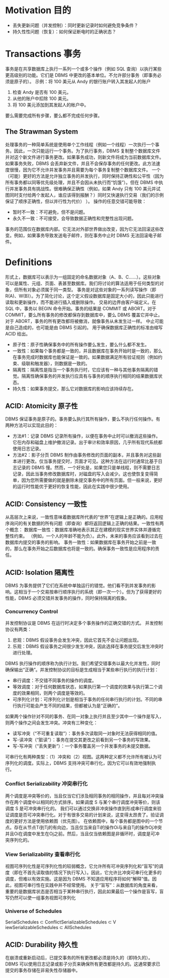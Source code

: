 # Motivation 目的
- 丢失更新问题（并发控制）：同时更新记录时如何避免竞争条件？ 
- 持久性性问题（恢复）：如何保证断电时的正确状态？
# Transactions 事务
事务是在共享数据库上执行一系列一个或多个操作（例如 SQL 查询）以执行某些更高级别的功能。它们是 DBMS 中更改的基本单位。不允许部分事务（即事务必须是原子的）。
示例：将 100 美元从 Andy 的银行账户转入其发起人的账户 

1. 检查 Andy 是否有 100 美元。
2. 从他的账户中扣除 100 美元。
3. 将 100 美元添加到其发起人的帐户中。

要么需要完成所有步骤，要么都不完成任何步骤。
## The Strawman System
处理事务的一种简单系统是使用单个工作线程（例如一个线程）一次执行一个事务。因此，一次只能运行一个事务。为了执行事务，DBMS 复制整个数据库文件并对这个新文件进行事务更改。如果事务成功，则新文件将成为当前数据库文件。如果事务失败，DBMS 会丢弃新文件，并且不会保存事务的任何更改。此方法速度很慢，因为它不允许并发事务并且需要为每个事务复制整个数据库文件。
一个（可能）更好的方法是允许独立事务的并发执行，同时保持正确性和公平性（因为所有事务都以同等优先级处理，并且不会因从未执行而“饥饿”）。但在 DBMS 中执行并发事务具有挑战性。很难确保正确性（例如，如果 Andy 只有 100 美元并试图同时支付给两个发起人，谁应该得到报酬？）同时又快速执行交易（我们的示例保证了顺序正确性，但以并行性为代价） ）。
操作的任意交错可能导致： 

- 暂时不一致：不可避免，但不是问题。
- 永久不一致：不可接受，会导致数据正确性和完整性出现问题。

事务的范围仅在数据库内部。它无法对外部世界做出改变，因为它无法回滚这些改变。例如，如果事务导致发送电子邮件，则在事务中止时 DBMS 无法回滚电子邮件。
# Definitions
形式上，数据库可以表示为一组固定的命名数据对象（A、B、C……）。这些对象可以是属性、元组、页面、表甚至数据库。我们将讨论的算法适用于任何类型的对象，但所有对象必须属于同一类型。
事务是对这些对象的一系列读写操作（即 R(A)、W(B)）。为了简化讨论，这个定义假设数据库是固定大小的，因此只能进行读取和更新操作，而不能进行插入或删除操作。
交易的边界由客户端定义。在 SQL 中，事务以 BEGIN 命令开始。事务的结果是 COMMIT 或 ABORT。对于 COMMIT，要么所有事务的修改都保存到数据库中，要么 DBMS 覆盖它并中止。
对于 ABORT，事务的所有更改都将被撤消，就像事务从未发生过一样。
中止可能是自己造成的，也可能是由 DBMS 引起的。
用于确保数据库正确性的标准由缩写 ACID 给出。

- 原子性：原子性确保事务中的所有操作要么发生，要么什么都不发生。
- 一致性：如果每个事务都是一致的，并且数据库在事务开始时是一致的，那么在事务完成时数据库也能保证是一致的。如果数据满足所有验证规则（例如约束、级联和触发器），则数据是一致的。
- 隔离性：隔离性是指当一个事务执行时，它应该有一种与其他事务隔离的错觉。隔离性确保事务的并发执行应具有与事务的顺序执行相同的结果数据库状态。
- 持久性：如果事务提交，那么它对数据库的影响应该持续存在。

## ACID: Atomicity 原子性
DBMS 保证事务是原子的。事务要么执行其所有操作，要么不执行任何操作。有两种方法可以实现此目的：

- 方法#1：记录 DBMS 记录所有操作，以便在事务中止时可以撤消这些操作。它在内存和磁盘上维护撤消记录。出于审计和效率原因，几乎所有现代系统都使用日志记录。
- 方法#2：影子分页 DBMS 制作由事务修改的页面的副本，并且事务对这些副本进行更改。仅当事务提交时，页面才可见。这种方法在运行时通常比基于日志记录的 DBMS 慢。然而，一个好处是，如果您只是单线程，则不需要日志记录，因此当事务修改数据库时，对磁盘的写入会减少。这也使恢复变得简单，因为您所需要做的就是删除未提交事务中的所有页面。但一般来说，更好的运行时性能优于更好的恢复性能，因此在实践中很少使用。
## ACID: Consistency 一致性
从高层次上来说，一致性意味着数据库所代表的“世界”在逻辑上是正确的。应用程序询问的有关数据的所有问题（即查询）都将返回逻辑上正确的结果。一致性有两个概念：
数据库一致性：数据库准确地表示其正在建模的现实世界实体并遵循完整性约束。 （例如，一个人的年龄不能为负）。此外，未来的事务应该看到过去在数据库内提交的事务的影响。
事务一致性：如果数据库在事务开始之前是一致的，那么在事务开始之后数据库也将是一致的。确保事务一致性是应用程序的责任。
## ACID: Isolation 隔离性
DBMS 为事务提供了它们在系统中单独运行的错觉。他们看不到并发事务的影响。这相当于一个交易按串行顺序执行的系统（即一次一个）。但为了获得更好的性能，DBMS 必须交错并发事务的操作，同时保持隔离的假象。
### Concurrency Control
并发控制协议是 DBMS 在运行时决定多个事务操作的正确交错的方式。
并发控制协议有两类：

1.  悲观：DBMS 假设事务会发生冲突，因此它首先不会让问题出现。 
2.  乐观：DBMS 假设事务之间很少发生冲突，因此选择在事务提交后发生冲突时进行处理。 

DBMS 执行操作的顺序称为执行计划。我们希望交错事务以最大化并发性，同时确保输出“正确”。并发控制协议的目标是生成相当于某些串行执行的执行计划：

- 串行调度：不交错不同事务的操作的调度。
- 等效调度：对于任何数据库状态，如果执行第一个调度的效果与执行第二个调度的效果相同，则两个调度是等效的。
- 可序列化计划：可序列化计划是相当于事务的任何串行执行的计划。不同的串行执行可能会产生不同的结果，但都被认为是“正确的”。

如果两个操作针对不同的事务、在同一对象上执行并且至少其中一个操作是写入，则两个操作之间会发生冲突。冲突有三种变化：

- 读写冲突（“不可重复读取”）：事务多次读取同一对象时无法获得相同的值。
- 写-读冲突（“脏读”）：事务在提交其更改之前看到另一个事务的写效果。
- 写-写冲突（“丢失更新”）：一个事务覆盖另一个并发事务的未提交数据。

可串行化有两种类型：（1）冲突和（2）视图。这两种定义都不允许所有被认为可序列化的调度。实际上，DBMS 支持冲突可串行化，因为它可以有效地强制执行。
### Conflict Serializability 冲突串行化
两个调度是冲突等价的，当且仅当它们涉及相同事务的相同操作，并且每对冲突操作在两个调度中以相同的方式排序。如果调度 S 与某个串行调度冲突等价，则该调度 S 是可冲突串行化的。
我们可以通过交换非冲突操作直到形成串行调度来验证调度是否可冲突串行化。对于有很多交易的计划来说，这变得太昂贵了。验证调度的更好方法是使用依赖图（优先图）。
在依赖图中，每个事务都是图中的一个节点。存在从节点Ti到Tj的有向边，当且仅当来自Ti的操作Oi与来自Tj的操作Oj冲突并且Oi在调度中发生在Oj之前。然后，当且仅当依赖图是非循环时，调度是可冲突序列化的。
### View Serializability 查看串行化
视图可序列化性是可序列化性的较弱概念，它允许所有可冲突序列化和“盲写”的调度（即在不首先读取值的情况下执行写入）。因此，它允许比冲突可串行化更多的调度，但难以有效实施。这是因为 DBMS 不知道应用程序将如何“解释”值。因此，视图可串行性在实践中并不经常使用。
关于“盲写”：从数据库的角度来看，重要的是数据库状态是否相当于某种串行执行，因此如果最后一个操作是盲写，盲写仍然可以使一组事务视图可序列化
### Universe of Schedules
SerialSchedules ⊂ ConflictSerializableSchedules ⊂ V iewSerializableSchedules ⊂ AllSchedules
## ACID: Durability 持久性
在崩溃或重新启动后，已提交事务的所有更改都必须是持久的（即持久的）。
DBMS 可以使用日志记录或影子分页来确保所有更改都是持久的。这通常要求已提交的事务存储在非易失性存储器中。

 
 

 

 
